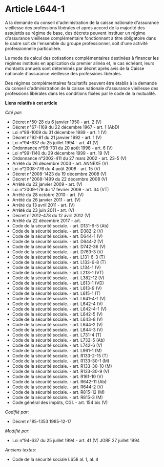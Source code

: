 # Article L644-1

A la demande du conseil d'administration de la caisse nationale d'assurance vieillesse des professions libérales et après
accord de la majorité des assujettis au régime de base, des décrets peuvent instituer un régime d'assurance vieillesse
complémentaire fonctionnant à titre obligatoire dans le cadre soit de l'ensemble du groupe professionnel, soit d'une activité
professionnelle particulière. 

Le mode de calcul des cotisations complémentaires destinées à financer les régimes institués en application du premier alinéa
et, le cas échéant, leurs montants annuels sont déterminés par décret après avis de la Caisse nationale d'assurance
vieillesse des professions libérales.

Des régimes complémentaires facultatifs peuvent être établis à la demande du conseil d'administration de la caisse nationale
d'assurance vieillesse des professions libérales dans les conditions fixées par le code de la mutualité.

**Liens relatifs à cet article**

_Cité par_:

  - Décret n°50-28 du 6 janvier 1950 - art. 2 (V)
  - Décret n°67-1169 du 22 décembre 1967 - art. 1 (AbD)
  - Loi n°89-1009 du 31 décembre 1989 - art. 1 (V)
  - Décret n°92-81 du 21 janvier 1992 - art. 1 (V)
  - Loi n°94-637 du 25 juillet 1994 - art. 41 (V)
  - Ordonnance n°98-731 du 20 août 1998 - art. 6 (V)
  - Loi n°99-1140 du 29 décembre 1999 - art. 19 (V)
  - Ordonnance n°2002-411 du 27 mars 2002 - art. 23-5 (V)
  - Arrêté du 26 décembre 2003 - art. ANNEXE (V)
  - Loi n°2008-776 du 4 août 2008 - art. 15 (V)
  - Décret n°2008-1423 du 19 décembre 2008 (V)
  - Décret n°2008-1499 du 22 décembre 2008 (V)
  - Arrêté du 22 janvier 2009 - art. (V)
  - Loi n°2009-179 du 17 février 2009 - art. 34 (VT)
  - Arrêté du 28 octobre 2010 - art. (V)
  - Arrêté du 26 janvier 2011 - art. (V)
  - Arrêté du 13 avril 2011 - art. (V)
  - Arrêté du 23 juin 2011 - art. (V)
  - Décret n°2012-478 du 12 avril 2012 (V)
  - Arrêté du 22 décembre 2017 - art.
  - Code de la sécurité sociale. - art. D131-6-5 (Ab)
  - Code de la sécurité sociale. - art. D382-2 (V)
  - Code de la sécurité sociale. - art. D644-1 (V)
  - Code de la sécurité sociale. - art. D644-2 (V)
  - Code de la sécurité sociale. - art. D742-36 (V)
  - Code de la sécurité sociale. - art. D763-3 (V)
  - Code de la sécurité sociale. - art. L131-6-3 (T)
  - Code de la sécurité sociale. - art. L133-6-8 (T)
  - Code de la sécurité sociale. - art. L134-1 (V)
  - Code de la sécurité sociale. - art. L213-1 (VT)
  - Code de la sécurité sociale. - art. L382-12 (V)
  - Code de la sécurité sociale. - art. L613-1 (VD)
  - Code de la sécurité sociale. - art. L613-9 (V)
  - Code de la sécurité sociale. - art. L615-1 (T)
  - Code de la sécurité sociale. - art. L641-4-1 (V)
  - Code de la sécurité sociale. - art. L642-4 (V)
  - Code de la sécurité sociale. - art. L642-4-1 (V)
  - Code de la sécurité sociale. - art. L642-5 (V)
  - Code de la sécurité sociale. - art. L643-8 (V)
  - Code de la sécurité sociale. - art. L644-2 (V)
  - Code de la sécurité sociale. - art. L644-3 (V)
  - Code de la sécurité sociale. - art. L731-4 (T)
  - Code de la sécurité sociale. - art. L732-5 (Ab)
  - Code de la sécurité sociale. - art. L742-6 (V)
  - Code de la sécurité sociale. - art. L961-1 (M)
  - Code de la sécurité sociale. - art. R133-2-15 (T)
  - Code de la sécurité sociale. - art. R133-30-1 (M)
  - Code de la sécurité sociale. - art. R133-30-10 (M)
  - Code de la sécurité sociale. - art. R133-30-9 (V)
  - Code de la sécurité sociale. - art. R161-10 (V)
  - Code de la sécurité sociale. - art. R642-11 (Ab)
  - Code de la sécurité sociale. - art. R644-2 (V)
  - Code de la sécurité sociale. - art. R815-12 (M)
  - Code de la sécurité sociale. - art. R815-3 (M)
  - Code général des impôts, CGI. - art. 154 bis (V)

_Codifié par_:

  - Décret n°85-1353 1985-12-17

_Modifié par_:

  - Loi n°94-637 du 25 juillet 1994 - art. 41 (V) JORF 27 juillet 1994

_Anciens textes_:

  - Code de la sécurité sociale L658 al. 1, al. 4
